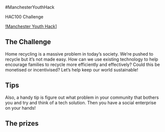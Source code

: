 #ManchesterYouthHack

HAC100 Challenge

[!Manchester Youth Hack](images//YouthHackBlue.JPG)]



## The Challenge

Home recycling is a massive problem in today’s society. We’re pushed to recycle but it’s not made easy. How can we use existing technology to help encourage families to recycle more efficiently and effectively? Could this be monetised or incentivised? Let’s help keep our world sustainable!

## Tips

Also, a handy tip is figure out what problem in your community that bothers you and try and think of a tech solution. Then you have a social enterprise on your hands!


## The prizes



